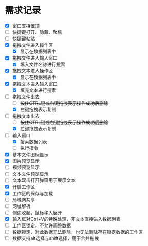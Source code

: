 # 需求记录

- [X] 窗口支持置顶
- [ ] 快捷键打开、隐藏、聚焦
- [ ] 快捷键粘贴
- [X] 拖拽文件进入操作区
  - [X] 显示在数据列表中
- [X] 拖拽文件进入输入窗口
  - [X] 填入文件名称进行搜索
- [X] 拖拽文本进入操作区
  - [X] 显示在数据列表中
- [X] 拖拽文本进入输入窗口
  - [X] 填充文本进行搜索
- [ ] 拖拽文件出去
  - [ ] ~~按住CTRL键或右键拖拽表示操作成功后删除~~
  - [X] 左键拖拽表示复制
- [ ] 拖拽文本出去
  - [ ] ~~按住CTRL键或右键拖拽表示操作成功后删除~~
  - [X] 左键拖拽表示复制
- [ ] 输入窗口
  - [X] 搜索数据列表
  - [ ] 执行指令
- [X] 基本文件图标显示
- [X] 图片预览显示
- [ ] 视频预览显示
- [ ] 文本文件预览显示
- [ ] 文本双击打开弹窗用于展示文本
- [X] 开启工作区
- [X] 工作区的保存与加载
- [ ] 局域网共享
- [ ] 网址解析
- [ ] 侧边收起，鼠标移入展开
- [X] 输入框对Ctrl+V的特殊处理，非文本直接进入数据列表
- [ ] 工作区锁定，不允许调整数据
- [ ] 数据锁定，对此数据无法删除，也无法删除存在锁定数据的工作区
- [ ] 数据支持alt选择与shift选择，用于合并拖拽
